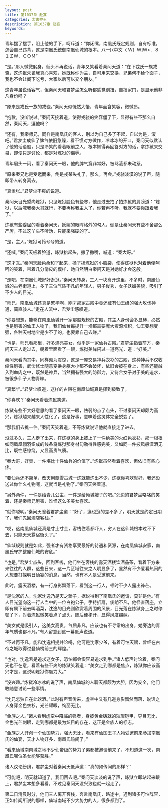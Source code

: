 ```yaml
---
layout: post
title: 第1037章 赴宴
categories: 太古神王
description: 第1037章 赴宴
keywords:
---
```


青年摆了摆手，阻止他的手下，呵斥道：“你闭嘴，南凰氏既定规则，自有标准，怎会自己违背，这是南凰氏统御南凰仙城的根本。八一[〈中文〈  Ｗ〕Ｗ]Ｗ>．８１ＺＷ．ＣＯＭ”

“是。”那人微微躬身，低头不再说话，青年又笑看着秦问天道：“在下戎氏一族戎骁，这炼狱朱雀我真心喜欢，她既称你为主，自可用来交换，兄弟何不给个面子，我也不会让阁下吃亏，大家以后可以交个朋友。”

这青年虽说话客气，但秦问天和君梦尘怎么听都感觉别扭，自报家门，是显示他非凡身份吗？

“原来是戎氏一族的戎骁。”秦问天似恍然大悟，青年面含笑容，微微昂。

“抱歉，没听说过。”秦问天接着道，使得戎骁的笑容僵了下，显得有些不那么自然，秦问天，逗他吗？

“还有，我秦师兄，同样是南凰氏的客人，别以为自己多了不起，自以为是，滚吧。”君梦尘成仙了脾气依旧急躁，看不惯对方做作，冷冰冰的开口，秦问天似默认了他的话语般，只是冷笑的看着眼前之人，根本懒得再回答对方的话，拿炼狱来交易，即便只是讨论，都是对炼狱的侮辱。

青年眉头一闪，看了秦问天一眼，他的脾气竟非常好，被骂滚都未动怒。

“原来秦兄也是受邀而来，倒是戎某失礼了，那么，再会。”戎骁淡漠的说了声，随即带人转身离去。

“真嚣张。”君梦尘不爽的说道。

秦问天目光望向炼狱，只见炼狱脸色有些寒，他走过去拍了拍炼狱的肩膀道：“炼狱，以后喊我秦大哥就行，不要再称我主人了，你若再不听，我就不要你跟着我了。”

炼狱有些委屈的看着秦问天，妖媚的眼眸格外的勾人，倒是让秦问天有些不舍那么严厉，不过这丫头不听劝，只能来强硬的了。

“是，主人。”炼狱可怜兮兮的道。

“还喊。”秦问天板着脸道，炼狱抬起头，撇了撇嘴，喊道：“秦大哥。”

“这才乖。”秦问天脸色柔和了起来，揉了揉炼狱的小脑袋，使得炼狱也对着他傻呵呵的笑着，带着几分俏皮的模样，她自然明白秦问天是对她好才会这般。

“走吧，在南凰仙城好好逛逛。”秦问天转身，三人一块离开这里，不多时，南凰仙城的古老街道上，多了三位气质不凡的年轻人，男子俊秀，女子妖媚美貌，吸引了不少人的目光。

“师兄，南凰仙城还真是繁华啊，刚才那家古殿中竟还藏有仙王级的强大攻伐神通，简直骇人。”走在人流中，君梦尘感叹道。

“你要想想，能够在南凰仙城开一家那般规模的古殿，其主人身份会多显赫，必然也是厉害的仙王人物了，我们仙台每提升一境都需要庞大资源堆积，仙王要想变强，各种天材地宝是少不了的，也要靠自己去赚。”

“也是，师兄看那里，好多漂亮美女，似乎是一家仙兵古殿。”君梦尘指着前方，秦问天三人走过去，朝着里面看了一眼，炼狱美眸闪过一道亮光，道：“好美。”

秦问天看向其中，同样颇为震惊，这是一座交易神兵衣衫的古殿，这种神兵不仅收缩性厉害，武命修士随意变换身躯大小都不会破坏，依旧会披在身上，有些还能融入到血肉之中，既然是神兵，当然拥有强大的防御力，又符合女子对于美的追求，被很多仙子人物青睐。

“真繁华。”君梦尘叹道，这样的古殿在南凰仙城真是挥到极致了。

“你喜欢？”秦问天看着炼狱笑道。

炼狱有些不大好意思的看了秦问天一眼，怯弱的点了点头，不过秦问天却颇为高兴，炼狱越来越来人性化了，这是好事，意味着这灵体完全蜕变了。

“那我们去挑一件。”秦问天笑着道，不等炼狱说话他就直接走了进去。

没过多久，三人走了出来，在炼狱的身上披上了一件绝美的火红色衣衫，那一根根如同凤凰翎羽织成的线条将炼狱那身材勾勒得性感完美，又如同一件披风般潇洒无比，既性感缭绕，又显高贵气质。

“秦大哥，好贵，一件堪比十件仙兵的价值了。”炼狱虽然看着喜欢，但依旧有些心疼。

“要仙兵还不简单，改天用飘雪古城一炼就能炼出不少，炼狱你喜欢就好，我还没送过你什么礼物呢，这就当是礼物了。”秦问天笑着道。

“另外两件，一件是给青儿公主，一件是给倾城嫂子的吧。”旁边的君梦尘咯咯的笑着，还是秦师兄厉害，难怪这么多美女喜欢。

“就你聪明。”秦问天瞪着君梦尘道：“好了，逛也逛的差不多了，明天就是约定日期了，我们先回酒店客栈。”

“哎，这南凰仙城还真是寸土寸金，客栈住着都吓人，穷人在这仙城根本过不下去，只能天天露宿街头了。”

“仙域规则就是如此，强者才有资格享受最好的待遇和资源，在南凰仙城安家，南凰氏守护整座仙城的安危。”

“也是。”君梦尘点头，回到客栈，他们坐在客栈的露天酒楼饮酒品茶，看着下方来来往往的人群，这些日来，这一片区域往来之人明显多了，显然有不少爱看热闹的人想要打探明日仙宴的消息，当然，也有不人是受邀前来。

此时，露天酒楼，有一行身影飘落下，看到这一行人，顿时不少人露出锋芒。

“是沈家的人，沈家沈逸乃是天之骄子，据说得到了南凰氏的邀请，莫非是他。”有人目光望向这一行人当中的一位白袍公子，手持折扇，俊朗不凡，他径直落座，立即有属下前去叫酒菜，沈逸的目光则欣赏着周围的风景，目光落在炼狱身上之时停顿了下，对着炼狱微笑着点了点头，随后便移开，显得风度翩翩。

“美女就是吸引人，这美女高贵，气质非凡，应该也有不寻常的出身，她旁边的青年气质也都不凡。”有人留意到这一幕低声说道。

“不过再不凡，能和沈逸相提并论吗，他可是沈家少爷，有着可怕天赋，曾经在古帝之城取得过登仙榜前三的辉煌。”

“也对，沈逸若是追求这女子，恐怕都会恨容易追求到手。”诸人低声讨论着，秦问天也不在意，看着有些不爽的炼狱笑着道：“美女走到哪都是焦点，炼狱你应该高兴才是，这说明炼狱你魅力大。”

“没兴趣。”炼狱冷冰冰的说了声，南凰仙城的人聊天都颇为大胆，因为安全，他们敢随意讨论一些事情。

“沈兄怎独自在此饮酒。”此时有声音传来，虚空中又有几道身影飘然而落，说话之人身穿金色衣衫，光芒耀眼，绚丽无比。

“金族之人。”诸人看到虚空中降临的强者，身披黄金铸就的璀璨铠甲，夺目无比，金色光芒刺眼，走到哪都是最为炫目的存在，这正是金族人的标志。

“金族之人开创一个仙国势力，强大无比，看来有仙国王子人物受邀前来参加南凰氏的仙宴，天才人物好多，南凰氏热闹了。”

“看来仙域南南域之地不少仙帝级的势力子弟都被邀请前来了，不知道这一次，南凰氏哪位圣女能够获胜。”

诸人议论纷纷，君梦尘对着秦问天低声道：“真的如传闻的那样？”

“可能吧，明天就知道了，我们回去吧。”秦问天淡淡的说了声，炼狱立即站起来跟上，君梦尘本想多看看，不过见秦问天没兴致也就一起走了。

第二日清晨时分，他们三人离开客栈，奔赴南凰氏，路途中，遇到诸多可怕阵容，正如传闻所说的那样，仙域南域不少大势力的人，很多都到了。
